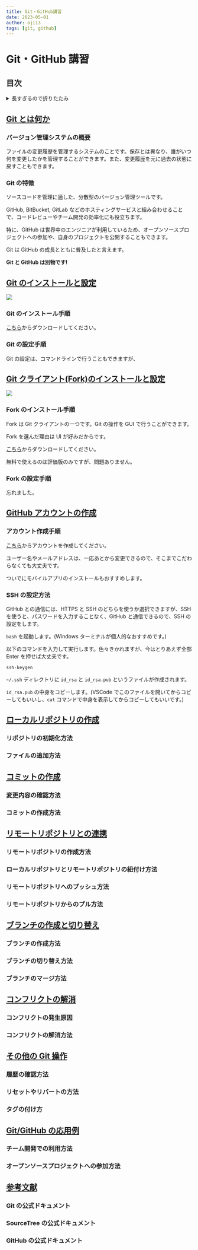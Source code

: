 ```yaml
---
title: Git・GitHub講習
date: 2023-05-01
author: ojii3
tags: [git, github]
---
```


# Git・GitHub 講習

## 目次

<details>
<summary>長すぎるので折りたたみ</summary>

- [Git とは何か](#git-とは何か)
  - バージョン管理システムの概要
  - Git の特徴
- [Git のインストールと設定](#git-のインストールと設定)
  - Git のインストール手順
  - Git の設定手順
- [Git クライアント(Fork)のインストールと設定](#git-クライアントforkのインストールと設定)
  - SourceTree のインストール手順
  - SourceTree の設定手順
- [GitHub アカウントの作成](#github-アカウントの作成)
  - アカウント作成手順
  - SSH の設定方法
- [ローカルリポジトリの作成](#ローカルリポジトリの作成)
  - リポジトリの初期化方法
  - ファイルの追加方法
- [コミットの作成](#コミットの作成)
  - 変更内容の確認方法
  - コミットの作成方法
- [リモートリポジトリとの連携](#リモートリポジトリとの連携)
  - リモートリポジトリの作成方法
  - ローカルリポジトリとリモートリポジトリの紐付け方法
  - リモートリポジトリへのプッシュ方法
  - リモートリポジトリからのプル方法
- [ブランチの作成と切り替え](#ブランチの作成と切り替え)
  - ブランチの作成方法
  - ブランチの切り替え方法
  - ブランチのマージ方法
- [コンフリクトの解消](#コンフリクトの解消)
  - コンフリクトの発生原因
  - コンフリクトの解消方法
- [その他の Git 操作](#その他の-git-操作)
  - 履歴の確認方法
  - リセットやリバートの方法
  <!-- - タグの付け方 -->
- [Git/GitHub の応用例](#gitgithub-の応用例)
  - チーム開発での利用方法
  - オープンソースプロジェクトへの参加方法
- [参考文献](#参考文献)
  - Git の公式ドキュメント
  - SourceTree の公式ドキュメント
  - GitHub の公式ドキュメント

</details>

## [Git とは何か](#git-とは何か)

### バージョン管理システムの概要

ファイルの変更履歴を管理するシステムのことです。保存とは異なり、誰がいつ何を変更したかを管理することができます。また、変更履歴を元に過去の状態に戻すこともできます。

### Git の特徴

ソースコードを管理に適した、分散型のバージョン管理ツールです。

GitHub, BitBucket, GitLab などのホスティングサービスと組み合わせることで、コードレビューやチーム開発の効率化にも役立ちます。

特に、GitHub は世界中のエンジニアが利用しているため、オープンソースプロジェクトへの参加や、自身のプロジェクトを公開することもできます。

Git は GitHub の成長とともに普及したと言えます。

**Git と GitHub は別物です!**

## [Git のインストールと設定](#git-のインストールと設定)

![](https://git-scm.com/images/logo@2x.png)

### Git のインストール手順

[こちら](https://git-scm.com/downloads)からダウンロードしてください。

### Git の設定手順

Git の設定は、コマンドラインで行うこともできますが、

## [Git クライアント(Fork)のインストールと設定](#git-クライアントforkのインストールと設定)

![](https://git-fork.com/images/logo.png)

### Fork のインストール手順

Fork は Git クライアントの一つです。Git の操作を GUI で行うことができます。

Fork を選んだ理由は UI が好みだからです。

[こちら](https://git-fork.com/)からダウンロードしてください。

無料で使えるのは評価版のみですが、問題ありません。

### Fork の設定手順

忘れました。

## [GitHub アカウントの作成](#github-アカウントの作成)

### アカウント作成手順

[こちら](https://github.com)からアカウントを作成してください。

ユーザー名やメールアドレスは、一応あとから変更できるので、そこまでこだわらなくても大丈夫です。

ついでにモバイルアプリのインストールもおすすめします。

### SSH の設定方法

GitHub との通信には、HTTPS と SSH のどちらを使うか選択できますが、SSH を使うと、パスワードを入力することなく、GitHub と通信できるので、SSH の設定をします。

`bash` を起動します。(Windows ターミナルが個人的なおすすめです。)

以下のコマンドを入力して実行します。色々きかれますが、今はとりあえず全部 Enter を押せば大丈夫です。

```shell
ssh-keygen
```

`~/.ssh` ディレクトリに `id_rsa` と `id_rsa.pub` というファイルが作成されます。

`id_rsa.pub` の中身をコピーします。(VSCode でこのファイルを開いてからコピーしてもいいし、`cat` コマンドで中身を表示してからコピーしてもいいです。)

## [ローカルリポジトリの作成](#ローカルリポジトリの作成)

### リポジトリの初期化方法

### ファイルの追加方法

## [コミットの作成](#コミットの作成)

### 変更内容の確認方法

### コミットの作成方法

## [リモートリポジトリとの連携](#リモートリポジトリとの連携)

### リモートリポジトリの作成方法

### ローカルリポジトリとリモートリポジトリの紐付け方法

### リモートリポジトリへのプッシュ方法

### リモートリポジトリからのプル方法

## [ブランチの作成と切り替え](#ブランチの作成と切り替え)

### ブランチの作成方法

### ブランチの切り替え方法

### ブランチのマージ方法

## [コンフリクトの解消](#コンフリクトの解消)

### コンフリクトの発生原因

### コンフリクトの解消方法

## [その他の Git 操作](#その他の-git-操作)

### 履歴の確認方法

### リセットやリバートの方法

### タグの付け方

## [Git/GitHub の応用例](#gitgithub-の応用例)

### チーム開発での利用方法

### オープンソースプロジェクトへの参加方法

## [参考文献](#参考文献)

### Git の公式ドキュメント

### SourceTree の公式ドキュメント

### GitHub の公式ドキュメント
